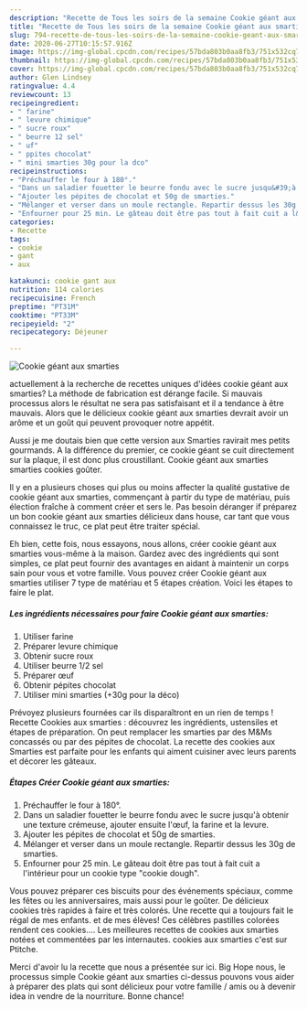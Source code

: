 ```yaml
---
description: "Recette de Tous les soirs de la semaine Cookie géant aux smarties"
title: "Recette de Tous les soirs de la semaine Cookie géant aux smarties"
slug: 794-recette-de-tous-les-soirs-de-la-semaine-cookie-geant-aux-smarties
date: 2020-06-27T10:15:57.916Z
image: https://img-global.cpcdn.com/recipes/57bda803b0aa8fb3/751x532cq70/cookie-geant-aux-smarties-photo-principale-de-la-recette.jpg
thumbnail: https://img-global.cpcdn.com/recipes/57bda803b0aa8fb3/751x532cq70/cookie-geant-aux-smarties-photo-principale-de-la-recette.jpg
cover: https://img-global.cpcdn.com/recipes/57bda803b0aa8fb3/751x532cq70/cookie-geant-aux-smarties-photo-principale-de-la-recette.jpg
author: Glen Lindsey
ratingvalue: 4.4
reviewcount: 13
recipeingredient:
- " farine"
- " levure chimique"
- " sucre roux"
- " beurre 12 sel"
- " uf"
- " ppites chocolat"
- " mini smarties 30g pour la dco"
recipeinstructions:
- "Préchauffer le four à 180°."
- "Dans un saladier fouetter le beurre fondu avec le sucre jusqu&#39;à obtenir une texture crémeuse, ajouter ensuite l&#39;œuf, la farine et la levure."
- "Ajouter les pépites de chocolat et 50g de smarties."
- "Mélanger et verser dans un moule rectangle. Repartir dessus les 30g de smarties."
- "Enfourner pour 25 min. Le gâteau doit être pas tout à fait cuit a l&#39;intérieur pour un cookie type &#34;cookie dough&#34;."
categories:
- Recette
tags:
- cookie
- gant
- aux

katakunci: cookie gant aux 
nutrition: 114 calories
recipecuisine: French
preptime: "PT31M"
cooktime: "PT33M"
recipeyield: "2"
recipecategory: Déjeuner

---
```



![Cookie géant aux smarties](https://img-global.cpcdn.com/recipes/57bda803b0aa8fb3/751x532cq70/cookie-geant-aux-smarties-photo-principale-de-la-recette.jpg)

actuellement à la recherche de recettes uniques d'idées cookie géant aux smarties? La méthode de fabrication est dérange facile. Si mauvais processus alors le résultat ne sera pas satisfaisant et il a tendance à être mauvais. Alors que le délicieux cookie géant aux smarties devrait avoir un arôme et un goût qui peuvent provoquer notre appétit.

Aussi je me doutais bien que cette version aux Smarties ravirait mes petits gourmands. A la différence du premier, ce cookie géant se cuit directement sur la plaque, il est donc plus croustillant. Cookie géant aux smarties smarties cookies goûter.

Il y en a plusieurs choses qui plus ou moins affecter la qualité gustative de cookie géant aux smarties, commençant à partir du type de matériau, puis élection fraîche à comment créer et sers le. Pas besoin déranger if préparez un bon cookie géant aux smarties délicieux dans house, car tant que vous connaissez le truc, ce plat peut être traiter spécial.


Eh bien, cette fois, nous essayons, nous allons, créer cookie géant aux smarties vous-même à la maison. Gardez avec des ingrédients qui sont simples, ce plat peut fournir des avantages en aidant à maintenir un corps sain pour vous et votre famille. Vous pouvez créer Cookie géant aux smarties utiliser 7 type de matériau et 5 étapes création. Voici les étapes to faire le plat.

<!--inarticleads1-->

##### Les ingrédients nécessaires pour faire Cookie géant aux smarties:

1. Utiliser  farine
1. Préparer  levure chimique
1. Obtenir  sucre roux
1. Utiliser  beurre 1/2 sel
1. Préparer  œuf
1. Obtenir  pépites chocolat
1. Utiliser  mini smarties (+30g pour la déco)


Prévoyez plusieurs fournées car ils disparaîtront en un rien de temps ! Recette Cookies aux smarties : découvrez les ingrédients, ustensiles et étapes de préparation. On peut remplacer les smarties par des M&amp;Ms concassés ou par des pépites de chocolat. La recette des cookies aux Smarties est parfaite pour les enfants qui aiment cuisiner avec leurs parents et décorer les gâteaux. 

<!--inarticleads2-->

##### Étapes Créer Cookie géant aux smarties:

1. Préchauffer le four à 180°.
1. Dans un saladier fouetter le beurre fondu avec le sucre jusqu&#39;à obtenir une texture crémeuse, ajouter ensuite l&#39;œuf, la farine et la levure.
1. Ajouter les pépites de chocolat et 50g de smarties.
1. Mélanger et verser dans un moule rectangle. Repartir dessus les 30g de smarties.
1. Enfourner pour 25 min. Le gâteau doit être pas tout à fait cuit a l&#39;intérieur pour un cookie type &#34;cookie dough&#34;.


Vous pouvez préparer ces biscuits pour des événements spéciaux, comme les fêtes ou les anniversaires, mais aussi pour le goûter. De délicieux cookies très rapides à faire et très colorés. Une recette qui a toujours fait le régal de mes enfants. et de mes élèves! Ces célèbres pastilles colorées rendent ces cookies…. Les meilleures recettes de cookies aux smarties notées et commentées par les internautes. cookies aux smarties c&#39;est sur Ptitche. 


Merci d'avoir lu la recette que nous a présentée sur ici. Big Hope nous, le processus simple Cookie géant aux smarties ci-dessus pouvons vous aider à préparer des plats qui sont délicieux pour votre famille / amis ou à devenir idea in vendre de la nourriture. Bonne chance!
